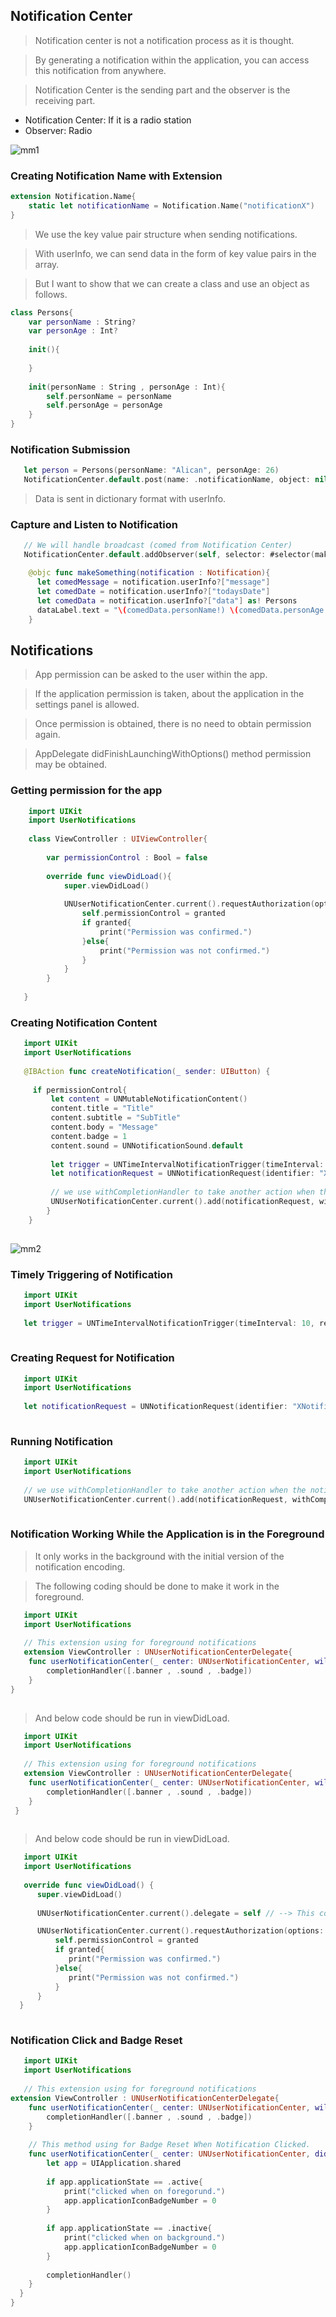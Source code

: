 ## Notification Center

> Notification center is not a notification process as it is thought.

> By generating a notification within the application, you can access this notification from anywhere.

> Notification Center is the sending part and the observer is the receiving part.

- Notification Center: If it is a radio station
- Observer: Radio


![mm1](https://user-images.githubusercontent.com/49749125/142889530-6c7bd0bc-a6b0-41c0-835f-a14a20060620.png)


### Creating Notification Name with Extension


```swift
extension Notification.Name{
    static let notificationName = Notification.Name("notificationX")
}
```

> We use the key value pair structure when sending notifications.

> With userInfo, we can send data in the form of key value pairs in the array.

> But I want to show that we can create a class and use an object as follows.

```swift
class Persons{
    var personName : String?
    var personAge : Int?
    
    init(){
        
    }
    
    init(personName : String , personAge : Int){
        self.personName = personName
        self.personAge = personAge
    } 
}

```

### Notification Submission

```swift
   let person = Persons(personName: "Alican", personAge: 26)
   NotificationCenter.default.post(name: .notificationName, object: nil, userInfo: ["message" : "hello" , "todaysDate" : Date(), "data" : person]) 
```
> Data is sent in dictionary format with userInfo.

### Capture and Listen to Notification

```swift
   // We will handle broadcast (comed from Notification Center)
   NotificationCenter.default.addObserver(self, selector: #selector(makeSomething(notification:)), name: .notificationName, object: nil)
```

```swift
    @objc func makeSomething(notification : Notification){
      let comedMessage = notification.userInfo?["message"]
      let comedDate = notification.userInfo?["todaysDate"]
      let comedData = notification.userInfo?["data"] as! Persons
      dataLabel.text = "\(comedData.personName!) \(comedData.personAge!)"
    }
```

## Notifications

> App permission can be asked to the user within the app.

> If the application permission is taken, about the application in the settings
panel is allowed.

> Once permission is obtained, there is no need to obtain permission again.

> AppDelegate didFinishLaunchingWithOptions() method
permission may be obtained.

### Getting permission for the app

```swift
    import UIKit
    import UserNotifications
    
    class ViewController : UIViewController{
    
        var permissionControl : Bool = false
    
        override func viewDidLoad(){
            super.viewDidLoad()
            
            UNUserNotificationCenter.current().requestAuthorization(options: [.alert , .sound , .badge]) { granted, error in
                self.permissionControl = granted
                if granted{
                    print("Permission was confirmed.")
                }else{
                    print("Permission was not confirmed.")
                }
            }
        }
    
   }
```
### Creating Notification Content

```swift
   import UIKit
   import UserNotifications
   
   @IBAction func createNotification(_ sender: UIButton) {
        
     if permissionControl{
         let content = UNMutableNotificationContent()
         content.title = "Title"
         content.subtitle = "SubTitle"
         content.body = "Message"
         content.badge = 1
         content.sound = UNNotificationSound.default
            
         let trigger = UNTimeIntervalNotificationTrigger(timeInterval: 10, repeats: false)
         let notificationRequest = UNNotificationRequest(identifier: "XNotification", content: content, trigger: trigger)
            
         // we use withCompletionHandler to take another action when the notification is clicked.
         UNUserNotificationCenter.current().add(notificationRequest, withCompletionHandler: nil)
        }
    }
    
```
![mm2](https://user-images.githubusercontent.com/49749125/142908404-2c8f35fe-1214-4bea-859b-089dbfaee336.png)

### Timely Triggering of Notification

```swift
   import UIKit
   import UserNotifications
   
   let trigger = UNTimeIntervalNotificationTrigger(timeInterval: 10, repeats: false) // timeInterval : after how many seconds , repeats : would you repeat
    
```
### Creating Request for Notification

```swift
   import UIKit
   import UserNotifications
   
   let notificationRequest = UNNotificationRequest(identifier: "XNotification", content: content, trigger: trigger)
    
```

### Running Notification

```swift
   import UIKit
   import UserNotifications
   
   // we use withCompletionHandler to take another action when the notification is clicked.
   UNUserNotificationCenter.current().add(notificationRequest, withCompletionHandler: nil)
    
```

### Notification Working While the Application is in the Foreground

> It only works in the background with the initial version of the notification encoding.

> The following coding should be done to make it work in the foreground.

```swift
   import UIKit
   import UserNotifications
   
   // This extension using for foreground notifications
   extension ViewController : UNUserNotificationCenterDelegate{
    func userNotificationCenter(_ center: UNUserNotificationCenter, willPresent notification: UNNotification, withCompletionHandler completionHandler: @escaping        (UNNotificationPresentationOptions) -> Void) {
        completionHandler([.banner , .sound , .badge])
    }
}
    
```
> And below code should be run in viewDidLoad.

```swift
   import UIKit
   import UserNotifications
   
   // This extension using for foreground notifications
   extension ViewController : UNUserNotificationCenterDelegate{
    func userNotificationCenter(_ center: UNUserNotificationCenter, willPresent notification: UNNotification, withCompletionHandler completionHandler: @escaping        (UNNotificationPresentationOptions) -> Void) {
        completionHandler([.banner , .sound , .badge])
    }
 }
    
```

> And below code should be run in viewDidLoad.

```swift
   import UIKit
   import UserNotifications
   
   override func viewDidLoad() {
      super.viewDidLoad()
        
      UNUserNotificationCenter.current().delegate = self // --> This code added because necessary for our extensions

      UNUserNotificationCenter.current().requestAuthorization(options: [.alert , .sound , .badge]) { granted, error in
          self.permissionControl = granted
          if granted{
             print("Permission was confirmed.")
          }else{
             print("Permission was not confirmed.")
          }
      }
  }
    
```

### Notification Click and Badge Reset

```swift
   import UIKit
   import UserNotifications
   
   // This extension using for foreground notifications
extension ViewController : UNUserNotificationCenterDelegate{
    func userNotificationCenter(_ center: UNUserNotificationCenter, willPresent notification: UNNotification, withCompletionHandler completionHandler: @escaping (UNNotificationPresentationOptions) -> Void) {
        completionHandler([.banner , .sound , .badge])
    }
    
    // This method using for Badge Reset When Notification Clicked.
    func userNotificationCenter(_ center: UNUserNotificationCenter, didReceive response: UNNotificationResponse, withCompletionHandler completionHandler: @escaping () -> Void) {
        let app = UIApplication.shared
        
        if app.applicationState == .active{
            print("clicked when on foregorund.")
            app.applicationIconBadgeNumber = 0
        }
        
        if app.applicationState == .inactive{
            print("clicked when on background.")
            app.applicationIconBadgeNumber = 0
        }
        
        completionHandler()
    }
  }  
}
    
```
